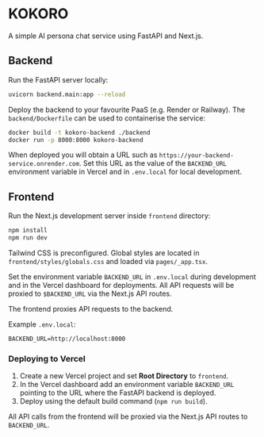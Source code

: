 # KOKORO

A simple AI persona chat service using FastAPI and Next.js.

## Backend

Run the FastAPI server locally:

```bash
uvicorn backend.main:app --reload
```

Deploy the backend to your favourite PaaS (e.g. Render or Railway). The
`backend/Dockerfile` can be used to containerise the service:

```bash
docker build -t kokoro-backend ./backend
docker run -p 8000:8000 kokoro-backend
```

When deployed you will obtain a URL such as
`https://your-backend-service.onrender.com`. Set this URL as the value of the
`BACKEND_URL` environment variable in Vercel and in `.env.local` for local
development.

## Frontend

Run the Next.js development server inside `frontend` directory:

```bash
npm install
npm run dev
```

Tailwind CSS is preconfigured. Global styles are located in `frontend/styles/globals.css` and loaded via `pages/_app.tsx`.

Set the environment variable `BACKEND_URL` in `.env.local` during development
and in the Vercel dashboard for deployments. All API requests will be proxied to
`$BACKEND_URL` via the Next.js API routes.

The frontend proxies API requests to the backend.

Example `.env.local`:

```
BACKEND_URL=http://localhost:8000
```

### Deploying to Vercel

1. Create a new Vercel project and set **Root Directory** to `frontend`.
2. In the Vercel dashboard add an environment variable `BACKEND_URL` pointing
   to the URL where the FastAPI backend is deployed.
3. Deploy using the default build command (`npm run build`).

All API calls from the frontend will be proxied via the Next.js API routes to
`BACKEND_URL`.
